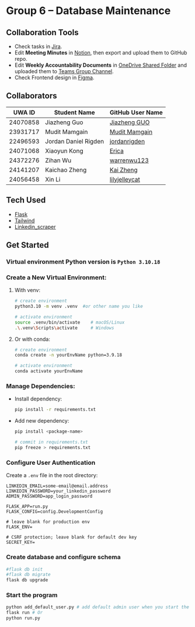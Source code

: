 # Group 6 – Database Maintenance

## Collaboration Tools

- Check tasks in [Jira](https://group-6.atlassian.net/jira/software/projects/KAN/boards/1).
- Edit **Meeting Minutes** in [Notion](https://www.notion.so/CITS5206-Project-Meeting-Minutes-238e5d3a9f71803f9ba4fed7f91a0950?source=copy_link), then export and upload them to GitHub repo.
- Edit **Weekly Accountability Documents** in [OneDrive Shared Folder](https://uniwa-my.sharepoint.com/:f:/g/personal/24141207_student_uwa_edu_au/EnXSuU20PElDhmz5yLTyoW0B7K_1jvGaCH-0zw2MWpEwlg?e=kOH95R) and uploaded them to [Teams Group Channel](https://teams.microsoft.com/l/channel/19%3A19052e6b5a1b4d39b279248917efd1de%40thread.tacv2/Group%206?groupId=e524efef-b404-40f0-a05e-8dd542306098&tenantId=05894af0-cb28-46d8-8716-74cdb46e2226&ngc=true).
- Check Frontend design in [Figma](https://www.figma.com/design/S9aRCTd4FYe4vIpNMJm8X0/CITS5206-project?node-id=2002-3&t=x1OeMjkGU0oQr35F-1).

## Collaborators

| UWA ID   | Student Name         | GitHub User Name                                  |
| -------- | -------------------- | ------------------------------------------------- |
| 24070858 | Jiazheng Guo         | [Jiazheng GUO](https://github.com/GJZ99123)       |
| 23931717 | Mudit Mamgain        | [Mudit Mamgain](https://github.com/mudit2322)     |
| 22496593 | Jordan Daniel Rigden | [jordanrigden](https://github.com/jordanrigden)   |
| 24071068 | Xiaoyun Kong         | [Erica](https://github.com/ErikaKK)               |
| 24372276 | Zihan Wu             | [warrenwu123](https://github.com/warrenwu123)     |
| 24141207 | Kaichao Zheng        | [Kai Zheng](https://github.com/Kaichao-Zheng)     |
| 24056458 | Xin Li               | [lilyjelleycat](https://github.com/lilyjelleycat) |

## Tech Used

- [Flask](https://flask.palletsprojects.com/en/stable/)
- [Tailwind](https://tailwindcss.com/docs/installation/using-vite)
- [Linkedin_scraper](https://github.com/joeyism/linkedin_scraper)

## Get Started

### Virtual environment Python version is `Python 3.10.18`

### Create a New Virtual Environment:

1. With venv:

   ```bash
   # create environment
   python3.10 -m venv .venv  #or other name you like

   # activate environment
   source .venv/bin/activate    # macOS/Linux
   .\.venv\Scripts\activate     # Windows
   ```

2. Or with conda:

   ```bash
   # create environment
   conda create -n yourEnvName python=3.9.18

   # activate environment
   conda activate yourEnvName
   ```

### Manage Dependencies:

- Install dependency:
  ```bash
  pip install -r requirements.txt
  ```
- Add new dependency:

  ```bash
  pip install <package-name>

  # commit in requirements.txt
  pip freeze > requirements.txt
  ```

### Configure User Authentication

Create a `.env` file in the root directory:

```env
LINKEDIN_EMAIL=some-email@email.address
LINKEDIN_PASSWORD=your_linkedin_password
ADMIN_PASSWORD=app_login_password

FLASK_APP=run.py
FLASK_CONFIG=config.DevelopmentConfig

# leave blank for production env
FLASK_ENV=

# CSRF protection; leave blank for default dev key
SECRET_KEY=
```

### Create database and configure schema

```bash
#flask db init
#flask db migrate
flask db upgrade
```

### Start the program

```bash
python add_default_user.py # add default admin user when you start the program for the first time
flask run # Or
python run.py
```
